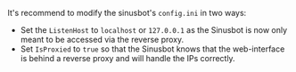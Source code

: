 It's recommend to modify the sinusbot's `config.ini` in two ways:

- Set the `ListenHost` to `localhost` or `127.0.0.1` as the Sinusbot is now only meant to be accessed via the reverse proxy.
- Set `IsProxied` to `true` so that the Sinusbot knows that the web-interface is behind a reverse proxy and will handle the IPs correctly.